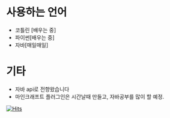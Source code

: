 # 사용하는 언어
- 코틀린 [배우는 중]
- 파이썬[배우는 중]
- 자바[매일매일]
# 기타
- 자바 api로 전향왔습니다
- 마인크래프트 플러그인은 시간날때 만들고, 자바공부를 많이 할 예정.

[![Hits](https://hits.seeyoufarm.com/api/count/incr/badge.svg?url=https%3A%2F%2Fgithub.com%2Fboyboy0710%2Fboyboy0710&count_bg=%2379C83D&title_bg=%23555555&icon=&icon_color=%23E7E7E7&title=hits&edge_flat=false)](https://hits.seeyoufarm.com)



